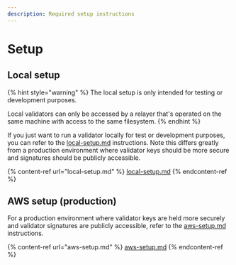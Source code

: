 ```yaml
---
description: Required setup instructions
---
```


# Setup

## Local setup

{% hint style="warning" %}
The local setup is only intended for testing or development purposes.

Local validators can only be accessed by a relayer that's operated on the same machine with access to the same filesystem.
{% endhint %}

If you just want to run a validator locally for test or development purposes, you can refer to the [local-setup.md](local-setup.md "mention") instructions. Note this differs greatly from a production environment where validator keys should be more secure and signatures should be publicly accessible.

{% content-ref url="local-setup.md" %}
[local-setup.md](local-setup.md)
{% endcontent-ref %}

## AWS setup (production)

For a production environment where validator keys are held more securely and validator signatures are publicly accessible, refer to the [aws-setup.md](aws-setup.md "mention") instructions.

{% content-ref url="aws-setup.md" %}
[aws-setup.md](aws-setup.md)
{% endcontent-ref %}
